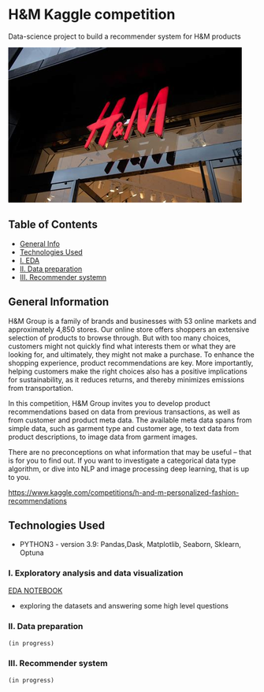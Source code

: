 # H&M Kaggle competition
 Data-science project to build a recommender system for H&M products

![H&M Logo](./img/H&M.jpg)

## Table of Contents
* [General Info](#general-information)
* [Technologies Used](#technologies-used)
* [I. EDA](#I.-Data-Collection-&-ETL)
* [II. Data preparation](#II.-EDA)
* [III. Recommender systemn](#III.-Price-prediction)
<!-- * [License](#license) -->

## General Information

H&M Group is a family of brands and businesses with 53 online markets and approximately 4,850 stores. Our online store offers shoppers an extensive selection of products to browse through. But with too many choices, customers might not quickly find what interests them or what they are looking for, and ultimately, they might not make a purchase. To enhance the shopping experience, product recommendations are key. More importantly, helping customers make the right choices also has a positive implications for sustainability, as it reduces returns, and thereby minimizes emissions from transportation.

In this competition, H&M Group invites you to develop product recommendations based on data from previous transactions, as well as from customer and product meta data. The available meta data spans from simple data, such as garment type and customer age, to text data from product descriptions, to image data from garment images.

There are no preconceptions on what information that may be useful – that is for you to find out. If you want to investigate a categorical data type algorithm, or dive into NLP and image processing deep learning, that is up to you.

https://www.kaggle.com/competitions/h-and-m-personalized-fashion-recommendations


## Technologies Used

- PYTHON3 - version 3.9: Pandas,Dask, Matplotlib, Seaborn, Sklearn, Optuna


### I. Exploratory analysis and data visualization

[EDA NOTEBOOK](./01_EDA/HM-EDA.ipynb)

- exploring the datasets and answering some high level questions

### II. Data preparation
    (in progress)

### III. Recommender system
    (in progress)










